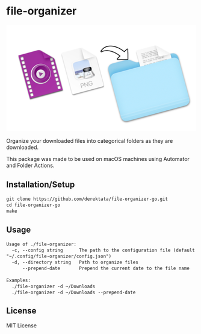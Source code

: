 # file-organizer

<img src="./.github/image.png" width="600px">

Organize your downloaded files into categorical folders as they are downloaded.

This package was made to be used on macOS machines using Automator and Folder Actions.

## Installation/Setup

```
git clone https://github.com/derektata/file-organizer-go.git
cd file-organizer-go
make
```

## Usage

```
Usage of ./file-organizer:
  -c, --config string      The path to the configuration file (default "~/.config/file-organizer/config.json")
  -d, --directory string   Path to organize files
      --prepend-date       Prepend the current date to the file name

Examples:
  ./file-organizer -d ~/Downloads
  ./file-organizer -d ~/Downloads --prepend-date
```

## License

MIT License